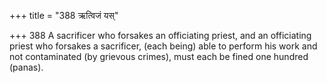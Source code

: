 +++
title = "388 ऋत्विजं यस्"

+++
388	A sacrificer who forsakes an officiating priest, and an officiating priest who forsakes a sacrificer, (each being) able to perform his work and not contaminated (by grievous crimes), must each be fined one hundred (panas).